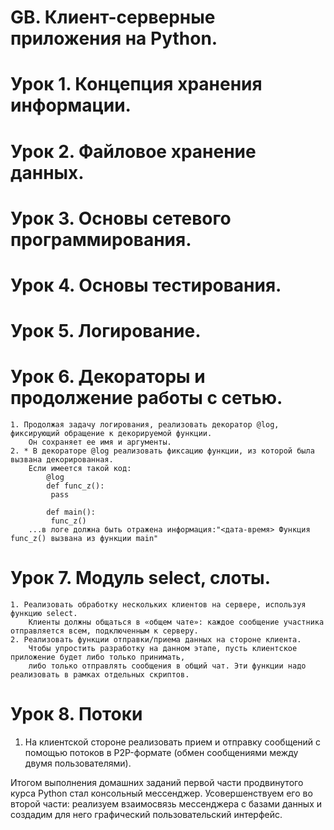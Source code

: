 # GB. Клиент-серверные приложения на Python.

# Урок 1. Концепция хранения информации.

# Урок 2. Файловое хранение данных.

# Урок 3. Основы сетевого программирования.

# Урок 4. Основы тестирования.

# Урок 5. Логирование.

# Урок 6. Декораторы и продолжение работы с сетью.

    1. Продолжая задачу логирования, реализовать декоратор @log, фиксирующий обращение к декорируемой функции.
        Он сохраняет ее имя и аргументы.
    2. * В декораторе @log реализовать фиксацию функции, из которой была вызвана декорированная.
        Если имеется такой код:
            @log
            def func_z():
             pass
            
            def main():
             func_z()
        ...в логе должна быть отражена информация:"<дата-время> Функция func_z() вызвана из функции main"

# Урок 7. Модуль select, слоты.

    1. Реализовать обработку нескольких клиентов на сервере, используя функцию select.
        Клиенты должны общаться в «общем чате»: каждое сообщение участника отправляется всем, подключенным к серверу.
    2. Реализовать функции отправки/приема данных на стороне клиента.
        Чтобы упростить разработку на данном этапе, пусть клиентское приложение будет либо только принимать,
        либо только отправлять сообщения в общий чат. Эти функции надо реализовать в рамках отдельных скриптов.

# Урок 8. Потоки

   1. На клиентской стороне реализовать прием и отправку сообщений с помощью потоков в P2P-формате (обмен сообщениями 
       между двумя пользователями).
    
   Итогом выполнения домашних заданий первой части продвинутого курса Python стал консольный мессенджер.
   Усовершенствуем его во второй части: реализуем взаимосвязь мессенджера с базами данных и создадим для него
   графический пользовательский интерфейс.